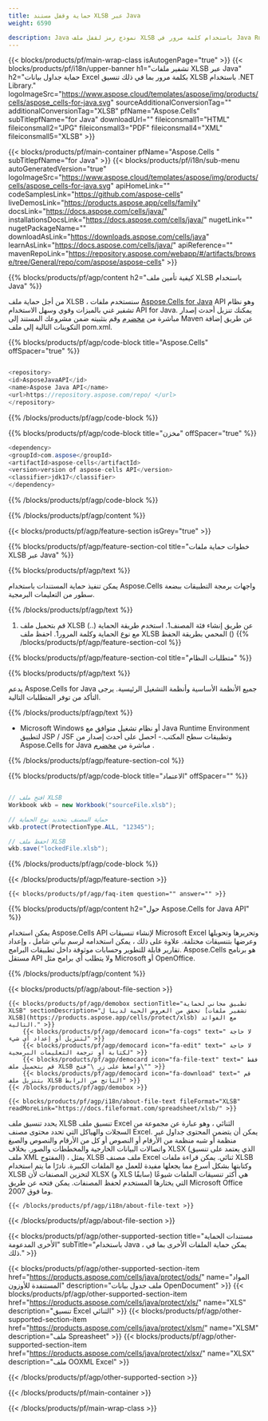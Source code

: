 ```yaml
---
title: حماية وقفل مستند XLSB عبر Java 
weight: 6590

description: Java نموذج رمز لقفل ملف XLSB باستخدام كلمة مرور في Java Runtime Environment for JSP / JSF Application and Desktop Applications.
---
```

{{< blocks/products/pf/main-wrap-class isAutogenPage="true" >}}
{{< blocks/products/pf/i18n/upper-banner h1="تشفير ملفات XLSB عبر Java" h2="حماية جداول بيانات Excel بكلمة مرور بما في ذلك تنسيق XLSB باستخدام .NET Library." logoImageSrc="https://www.aspose.cloud/templates/aspose/img/products/cells/aspose_cells-for-java.svg" sourceAdditionalConversionTag="" additionalConversionTag="XLSB" pfName="Aspose.Cells" subTitlepfName="for Java" downloadUrl="" fileiconsmall1="HTML" fileiconsmall2="JPG" fileiconsmall3="PDF" fileiconsmall4="XML" fileiconsmall5="XLSB" >}}

{{< blocks/products/pf/main-container pfName="Aspose.Cells " subTitlepfName="for Java" >}}
{{< blocks/products/pf/i18n/sub-menu autoGeneratedVersion="true" logoImageSrc="https://www.aspose.cloud/templates/aspose/img/products/cells/aspose_cells-for-java.svg" apiHomeLink="" codeSamplesLink="https://github.com/aspose-cells" liveDemosLink="https://products.aspose.app/cells/family" docsLink="https://docs.aspose.com/cells/java/" installationsDocsLink="https://docs.aspose.com/cells/java/" nugetLink="" nugetPackageName="" downloadAsLink="https://downloads.aspose.com/cells/java" learnAsLink="https://docs.aspose.com/cells/java/" apiReference="" mavenRepoLink="https://repository.aspose.com/webapp/#/artifacts/browse/tree/General/repo/com/aspose/aspose-cells" >}}

{{% blocks/products/pf/agp/content h2="كيفية تأمين ملف XLSB باستخدام Java" %}}

 من أجل حماية ملف XLSB ، سنستخدم ملفات
 [Aspose.Cells for Java](https://products.aspose.com/cells/java) 
 API وهو نظام تشفير غني بالميزات وقوي وسهل الاستخدام API for Java. يمكنك تنزيل أحدث إصدار مباشرة من
 [مخضرم](https://repository.aspose.com/webapp/#/artifacts/browse/tree/General/repo/com/aspose/aspose-cells) 
 وقم بتثبيته ضمن مشروعك المستند إلى Maven عن طريق إضافة التكوينات التالية إلى ملف pom.xml.

{{% blocks/products/pf/agp/code-block title="Aspose.Cells" offSpacer="true" %}}

```cs

<repository>
<id>AsposeJavaAPI</id>
<name>Aspose Java API</name>
<url>https://repository.aspose.com/repo/ </url>
</repository>


```

{{% /blocks/products/pf/agp/code-block %}}

{{% blocks/products/pf/agp/code-block title="مخزن" offSpacer="true" %}}

```cs
<dependency>
<groupId>com.aspose</groupId>
<artifactId>aspose-cells</artifactId>
<version>version of aspose-cells API</version>
<classifier>jdk17</classifier>
</dependency>


```

{{% /blocks/products/pf/agp/code-block %}}

{{% /blocks/products/pf/agp/content %}}

{{< blocks/products/pf/agp/feature-section isGrey="true" >}}

{{% blocks/products/pf/agp/feature-section-col title="خطوات حماية ملفات XLSB عبر Java" %}}

{{% blocks/products/pf/agp/text %}}

 يمكن تنفيذ حماية المستندات باستخدام Aspose.Cells واجهات برمجة التطبيقات ببضعة سطور من التعليمات البرمجية.

{{% /blocks/products/pf/agp/text %}}

1. قم بتحميل ملف XLSB عن طريق إنشاء فئة المصنف1. استخدم طريقة الحماية (..) مع نوع الحماية وكلمة المرور1. احفظ ملف XLSB المحمي بطريقة الحفظ ()
{{% /blocks/products/pf/agp/feature-section-col %}}

{{% blocks/products/pf/agp/feature-section-col title="متطلبات النظام" %}}

{{% blocks/products/pf/agp/text %}}

 يدعم Aspose.Cells for Java جميع الأنظمة الأساسية وأنظمة التشغيل الرئيسية. يرجى التأكد من توفر المتطلبات التالية.

{{% /blocks/products/pf/agp/text %}}

- Microsoft Windows أو نظام تشغيل متوافق مع Java Runtime Environment لتطبيق JSP / JSF وتطبيقات سطح المكتب.- احصل على أحدث إصدار من Aspose.Cells for Java مباشرة من [مخضرم](https://repository.aspose.com/webapp/#/artifacts/browse/tree/General/repo/com/aspose/aspose-cells)  .

{{% /blocks/products/pf/agp/feature-section-col %}}

{{% blocks/products/pf/agp/code-block title="الاعتماد" offSpacer="" %}}

```cs

// افتح ملف XLSB
Workbook wkb = new Workbook("sourceFile.xlsb");

// حماية المصنف بتحديد نوع الحماية
wkb.protect(ProtectionType.ALL, "12345");

// احفظ ملف XLSB
wkb.save("lockedFile.xlsb");


```

{{% /blocks/products/pf/agp/code-block %}}

{{< /blocks/products/pf/agp/feature-section >}}

    {{< blocks/products/pf/agp/faq-item question="" answer="" >}}
 

<!-- aboutfile Starts -->

{{% blocks/products/pf/agp/content h2="حول Aspose.Cells for Java API" %}}

 يمكن استخدام Aspose.Cells API لإنشاء تنسيقات Microsoft Excel وتحريرها وتحويلها وعرضها بتنسيقات مختلفة. علاوة على ذلك ، يمكن استخدامه لرسم بياني شامل ، وإعداد تقارير قابلة للتطوير وحسابات موثوقة داخل تطبيقات البرامج. Aspose.Cells هو برنامج مستقل API ولا يتطلب أي برامج مثل Microsoft أو OpenOffice.  



{{% /blocks/products/pf/agp/content %}}

{{< blocks/products/pf/agp/about-file-section >}}

    {{< blocks/products/pf/agp/demobox sectionTitle="تطبيق مجاني لحماية XLSB" sectionDescription="تحقق من العروض الحية لدينا ل [تشفير ملفات XLSB](https://products.aspose.app/cells/protect/xlsb) مع الفوائد التالية." >}}
        {{< blocks/products/pf/agp/democard icon="fa-cogs" text=" لا حاجة لتنزيل أو إعداد أي شيء" >}}
        {{< blocks/products/pf/agp/democard icon="fa-edit" text=" لا حاجة لكتابة أو ترجمة التعليمات البرمجية" >}}
        {{< blocks/products/pf/agp/democard icon="fa-file-text" text=" فقط قم بتحميل ملف XLSB واضغط على زر \"فتح\"" >}}
        {{< blocks/products/pf/agp/democard icon="fa-download" text=" قم بتنزيل ملف XLSB الناتج من الرابط" >}}
    {{< /blocks/products/pf/agp/demobox >}}

    {{< blocks/products/pf/agp/i18n/about-file-text fileFormat="XLSB" readMoreLink="https://docs.fileformat.com/spreadsheet/xlsb/" >}}
يحدد تنسيق ملف XLSB تنسيق ملف Excel الثنائي ، وهو عبارة عن مجموعة من السجلات والهياكل التي تحدد محتوى مصنف Excel. يمكن أن يتضمن المحتوى جداول غير منظمة أو شبه منظمة من الأرقام أو النصوص أو كل من الأرقام والنصوص والصيغ واتصالات البيانات الخارجية والمخططات والصور. بخلاف XLSX (الذي يعتمد على تنسيق ملف XML المفتوح) ، يمثل XLSB ملف مصنف Excel ثنائي. يمكن قراءة ملفات XLSB وكتابتها بشكل أسرع مما يجعلها مفيدة للعمل مع الملفات الكبيرة. نادرًا ما يتم استخدام XLSB لتخزين المصنفات لأن XLSX (و XLS سابقًا) هي أكثر تنسيقات الملفات شيوعًا التي يختارها المستخدم لحفظ المصنفات. يمكن فتحه عن طريق Microsoft Office 2007 وما فوق.

    {{< /blocks/products/pf/agp/i18n/about-file-text >}}

{{< /blocks/products/pf/agp/about-file-section >}}

<!-- aboutfile Ends -->

{{< blocks/products/pf/agp/other-supported-section title="مستندات الحماية الأخرى المدعومة" subTitle="باستخدام Java ، يمكن حماية الملفات الأخرى بما في ذلك." >}}

{{< blocks/products/pf/agp/other-supported-section-item href="https://products.aspose.com/cells/java/protect/ods/" name="المواد المستنفدة للأوزون" description="ملف جدول بيانات OpenDocument" >}}
{{< blocks/products/pf/agp/other-supported-section-item href="https://products.aspose.com/cells/java/protect/xls/" name="XLS" description="تنسيق Excel الثنائي" >}}
{{< blocks/products/pf/agp/other-supported-section-item href="https://products.aspose.com/cells/java/protect/xlsm/" name="XLSM" description="ملف Spreasheet" >}}
{{< blocks/products/pf/agp/other-supported-section-item href="https://products.aspose.com/cells/java/protect/xlsx/" name="XLSX" description="ملف OOXML Excel" >}}

{{< /blocks/products/pf/agp/other-supported-section >}}

{{< /blocks/products/pf/main-container >}}
    
{{< /blocks/products/pf/main-wrap-class >}}
